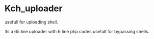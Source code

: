 # Kch_uploader
usefull for uploading shell.

Its a 65 line uploader with 6 line php codes
usefull for bypassing shells.
